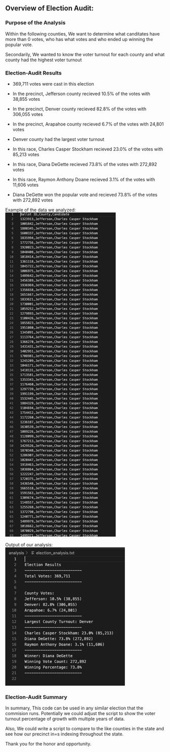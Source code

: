 ## Overview of Election Audit:

### Purpose of the Analysis
Within the following counties, We want to determine what canditates have more than 0 votes, who has what votes and who ended up winning the popular vote.

Secondarily, We wanted to know the voter turnout for each county and what county had the highest voter turnout


### Election-Audit Results

* 369,711 votes were cast in this election

* In the precinct, Jefferson county recieved 10.5% of the votes with 38,855 votes

* In the precinct, Denver county recieved 82.8% of the votes with 306,055 votes

* In the precinct, Arapahoe county recieved 6.7% of the votes with 24,801 votes

* Denver county had the largest voter turnout

* In this race, Charles Casper Stockham recieved 23.0% of the votes with 85,213 votes

* In this race, Diana DeGette recieved 73.8% of the votes with 272,892 votes

* In this race, Raymon Anthony Doane recieved 3.1% of the votes with 11,606 votes

* Diana DeGette won the popular vote and recieved 73.8% of the votes with 272,892 votes

Example of the data we analyzed:
![raw data](https://github.com/joshdaniels/election-analysisA/blob/main/election-data.png)

Output of our analysis:
![output results](https://github.com/joshdaniels/election-analysisA/blob/main/election-results.png)

### Election-Audit Summary

In summary, This code can be used in any similar election that the commision runs. 
Potentially we could adjust the script to show the voter turnout percentage of growth with multiple years of data.

Also, We could write a script to compare to the like counties in the state and see how our precinct in=s indexing throughout the state.

Thank you for the honor and opportunity.



